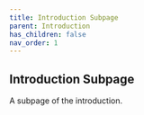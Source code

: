 ```yaml
---
title: Introduction Subpage
parent: Introduction
has_children: false
nav_order: 1
---
```


## Introduction Subpage

A subpage of the introduction.

